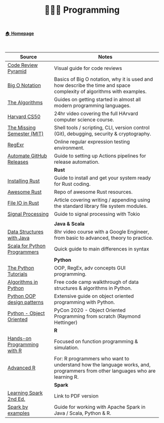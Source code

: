 <h1 align="center"><b> 👨🏻‍🎤 Programming </b></h1>

<br>

[🏠 **Homepage**](index.md)

<br>

 **Source** | **Notes**
--|--
[Code Review Pyramid](https://www.morling.dev/blog/the-code-review-pyramid/) | Visual guide for code reviews
[Big O Notation](https://stackthrive.com/big-o-notation/) | Basics of Big O notation, why it is used and how describe the time and space complexity of algorithms with examples.
[The Algorithms](https://github.com/TheAlgorithms) | Guides on getting started in almost all modern programming languages.
[Harvard CS50](https://www.youtube.com/watch?v=8mAITcNt710&embeds_referring_euri=https%3A%2F%2Fwww.freecodecamp.org%2Fnews%2Fharvard-cs50%2F&source_ve_path=OTY3MTQ&feature=emb_imp_woyt) | 24hr video covering the full HArvard computer science course.
[The Missing Semester (MIT)](https://missing.csail.mit.edu/) | Shell tools / scripting, CLI, version control (Git), debugging, security & cryptography.
[RegExr](https://regexr.com/) | Online regular expression testing environment.
[Automate GitHub Releases](https://blog.pradumnasaraf.dev/automate-your-releases-on-github) | Guide to setting up Actions pipelines for release automation.
| <s> | **Rust**
|[Installing Rust](https://blog.logrocket.com/getting-up-to-speed-with-rust/)| Guide to install and get your system ready for Rust coding.
|[Awesome Rust](https://github.com/rust-unofficial/awesome-rust) | Repo of awesome Rust resources.
|[File IO in Rust](https://dev.to/oliverjumpertz/how-to-write-files-in-rust-m06)| Article covering  writing / appending using the standard library file system modules.
|[Signal Processing](https://dev.to/logrocket/the-guide-to-signal-handling-in-rust-17b6)| Guide to signal processing with Tokio 
|[]()| 
| <s> | **Java & Scala**
[Data Structures with Java](https://www.youtube.com/watch?v=RBSGKlAvoiM) | 8hr video course with a Google Engineer, from basic to advanced, theory to practice.
[Scala for Python Programmers](https://docs.scala-lang.org/scala3/book/scala-for-python-devs.html) | Quick guide to main differences in syntax
| <s> | **Python**
[The Python Tutorials](https://www.pythontutorial.net/) | OOP, RegEx, adv concepts GUI programming.
[Algorithms in Python](https://www.youtube.com/watch?v=fW_OS3LGB9Q) | Free code camp walkthrough of data structures & algorithms in Python.
[Python OOP design patterns](https://python-patterns.guide/) | Extensive guide on object oriented programming with Python.
[Python - Object Oriented](https://www.youtube.com/watch?v=8moWQ1561FY) | PyCon 2020 - Object Oriented Programming from scratch (Raymond Hettinger)
| <s> | **R**
[Hands-on Programming with R](https://d1b10bmlvqabco.cloudfront.net/attach/ighbo26t3ua52t/igp9099yy4v10/igz7vp4w5su9/OReilly_HandsOn_Programming_with_R_2014.pdf) | Focused on function programming & simulation.
[Advanced R](https://adv-r.hadley.nz/) | For: R programmers who want to understand how the language works, and, programmers from other languages who are learning R.
| <s> | **Spark**
[Learning Spark 2nd Ed.](https://pages.databricks.com/rs/094-YMS-629/images/LearningSpark2.0.pdf) | Link to PDF version
[Spark by examples](https://sparkbyexamples.com/) | Guide for working with Apache Spark in Java / Scala, Python & R.
